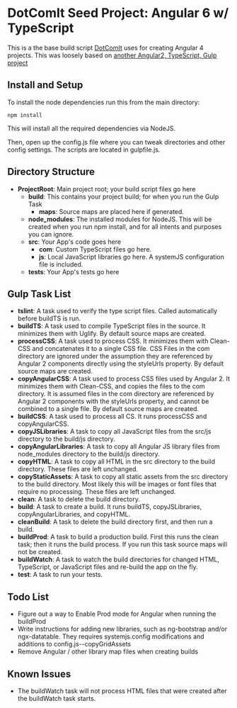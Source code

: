 # DotComIt Seed Project: Angular 6 w/ TypeScript

This is a the base build script [DotComIt](http://www.dot-com-it.com) uses for creating Angular 4 projects.
This was loosely based on [another Angular2, TypeScript, Gulp project](https://github.com/kolorobot/angular2-typescript-gulp)


## Install and Setup

To install the node dependencies run this from the main directory:

```
npm install
```

This will install all the required dependencies via NodeJS.

Then, open up the config.js file where you can tweak directories and other config settings. 
The scripts are located in gulpfile.js.


## Directory Structure

* **ProjectRoot**: Main project root; your build script files go here
    * **build**: This contains your project build; for when you run the Gulp Task
        * **maps**: Source maps are placed here if generated.
    * **node_modules**: The installed modules for NodeJS. This will be created when you run npm install, and for all intents and purposes you can ignore.
    * **src**: Your App's code goes here
        * **com**: Custom TypeScript files go here.
        * **js**: Local JavaScript libraries go here. A systemJS configuration file is included.
    * **tests**: Your App's tests go here


## Gulp Task List

* **tslint**: A task used to verify the type script files.  Called automatically before buildTS is run. 
* **buildTS**: A task used to compile TypeScript files in the source.  It minimizes them with Uglify.  By default source maps are created.
* **processCSS**: A task used to process CSS. It minimizes them with Clean-CSS and concatenates it to a single CSS file. CSS Files in the com directory are ignored under the assumption they are referenced by Angular 2 components directly using the styleUrls property. By default source maps are created.
* **copyAngularCSS**: A task used to process CSS files used by Angular 2.  It minimizes them with Clean-CSS, and copies the files to the com directory. It is assumed files in the com directory are referenced by Angular 2 components with the styleUrls property, and cannot be combined to a single file. By default source maps are created.
* **buildCSS**: A task used to process all CS. It runs processCSS and copyAngularCSS.
* **copyJSLibraries**: A task to copy all JavaScript files from the src/js directory to the build/js directory.
* **copyAngularLibraries**: A task to copy all Angular JS library files from node_modules directory to the build/js directory.
* **copyHTML**: A task to copy all HTML in the src directory to the build directory. These files are left unchanged.
* **copyStaticAssets**: A task to copy all static assets from the src directory to the build directory.  Most likely this will be images or font files that require no processing.  These files are left unchanged.
* **clean**: A task to delete the build directory.
* **build**: A task to create a build. It runs buildTS, copyJSLibraries, copyAngularLibraries, and copyHTML.
* **cleanBuild**: A task to delete the build directory first, and then run a build.
* **buildProd**: A task to build a production build.  First this runs the clean task; then it runs the build process.  If you run this task source maps will not be created.
* **buildWatch**: A task to watch the build directories for changed HTML, TypeScript, or JavaScript files and re-build the app on the fly.
* **test**: A task to run your tests.

## Todo List

* Figure out a way to Enable Prod mode for Angular when running the buildProd
* Write instructions for adding new libraries, such as ng-bootstrap and/or ngx-datatable. They requires systemjs.config modifications and additions to config.js--copyGridAssets
* Remove Angular / other library map files when creating builds

## Known Issues

* The buildWatch task will not process HTML files that were created after the buildWatch task starts.
